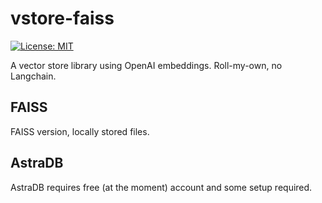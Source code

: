 # vstore-faiss
 [![License: MIT](https://img.shields.io/badge/License-MIT-yellow.svg)](https://opensource.org/licenses/MIT)

A vector store library using OpenAI embeddings.
Roll-my-own, no Langchain.

## FAISS
FAISS version, locally stored files.

## AstraDB
AstraDB requires free (at the moment) account and some setup required.
